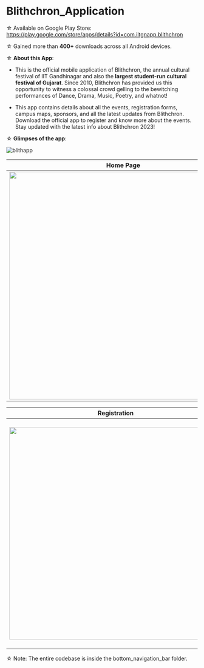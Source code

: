 # Blithchron_Application

☆ Available on Google Play Store: https://play.google.com/store/apps/details?id=com.iitgnapp.blithchron

☆ Gained more than **400+** downloads across all Android devices.

☆ **About this App**: 

- This is the official mobile application of Blithchron, the annual cultural festival of IIT Gandhinagar and also the **largest student-run cultural festival of Gujarat**. Since 2010, Blithchron has provided us this opportunity to witness a colossal crowd gelling to the bewitching performances of Dance, Drama, Music, Poetry, and whatnot! 

- This app contains details about all the events, registration forms, campus maps, sponsors, and all the latest updates from Blithchron.
Download the official app to register and know more about the events. Stay updated with the latest info about Blithchron 2023!

☆ **Glimpses of the app**:

 ![blithapp](https://github.com/ayushmodi12/Blith_App/assets/113369113/ad08a657-1ffe-4500-bb58-a1820b0ecbb0)

| Home Page      | Events      | User Profile      | 
|------------|-------------|------------|
| <img src="https://github.com/ayushmodi12/Blith_App/assets/113369113/726c7ad1-a441-4597-8916-5f15d4060f33" width="600"> | <img src="https://github.com/ayushmodi12/Blith_App/assets/113369113/51a4c146-9172-4dd8-bcaa-940a6fb77716" width="600"> | <img src="https://github.com/ayushmodi12/Blith_App/assets/113369113/9f618615-b5f0-46df-b6e4-bb9ed9415b61" width="600"> | 

| Registration      | Photo Gallery      | Campus Map      | 
|------------|-------------|------------|
| <img src="https://github.com/ayushmodi12/Blith_App/assets/113369113/03ba9805-f4bc-441b-8b30-2ebbe94bd5ce" width="560"> | <img src="https://github.com/ayushmodi12/Blith_App/assets/113369113/6ad4de38-bcad-4f92-be95-dc8e8f35338d" width="600"> | <img src="https://github.com/ayushmodi12/Blith_App/assets/113369113/52ed45f1-9fbd-4726-9350-a449c6542436)" width="600">

☆ Note: The entire codebase is inside the bottom_navigation_bar folder.
